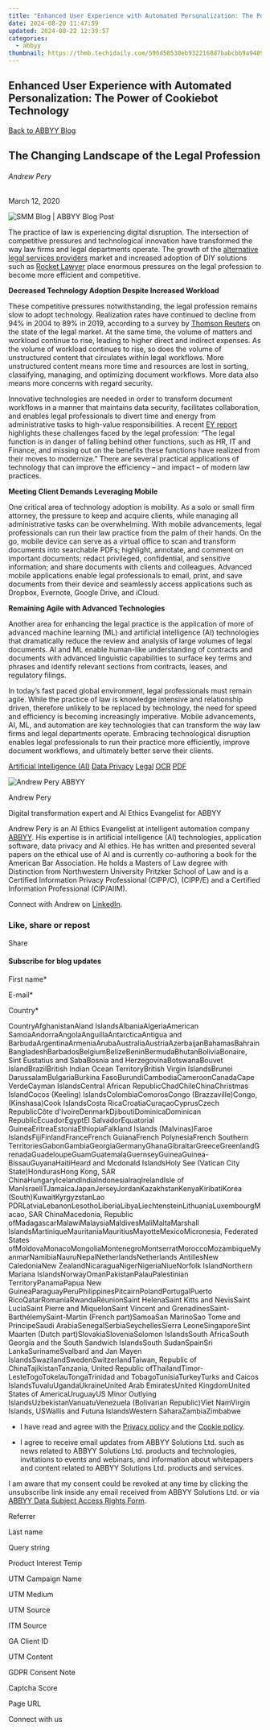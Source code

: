 ```yaml
---
title: "Enhanced User Experience with Automated Personalization: The Power of Cookiebot Technology"
date: 2024-08-20 11:47:59
updated: 2024-08-22 12:39:57
categories:
  - abbyy
thumbnail: https://thmb.techidaily.com/596d58530eb9322168d7babcbb9a9489a386dda09536b6b2d4f38f91d6402603.jpg
---
```


## Enhanced User Experience with Automated Personalization: The Power of Cookiebot Technology

[Back to ABBYY Blog](https://tools.techidaily.com/abbyy/products/)

## The Changing Landscape of the Legal Profession

###### Andrew Pery

March 12, 2020

![SMM Blog | ABBYY Blog Post](https://static4.abbyy.com/abbyycommedia/25405/11572_smm_blog_the-changing-landscape-of-the-legal-profession_blog-copy.png) 

The practice of law is experiencing digital disruption. The intersection of competitive pressures and technological innovation have transformed the way law firms and legal departments operate. The growth of the [alternative legal services providers](https://legal.thomsonreuters.com/content/dam/ewp-m/documents/legal/en/pdf/reports/alsp-report-final.pdf) market and increased adoption of DIY solutions such as [Rocket Lawyer](https://www.rocketlawyer.com/) place enormous pressures on the legal profession to become more efficient and competitive. 

**Decreased Technology Adoption Despite Increased Workload**

These competitive pressures notwithstanding, the legal profession remains slow to adopt technology. Realization rates have continued to decline from 94% in 2004 to 89% in 2019, according to a survey by [Thomson Reuters](https://images.thomsonreuters.com/Web/TRlegalUS/%7B169f0d36-6fcd-4cc1-bd84-878b713055cb%7D%5F2020%5FReport%5Fon%5Fthe%5FState%5Fof%5Fthe%5FLegal%5FMarket-191231.pdf) on the state of the legal market. At the same time, the volume of matters and workload continue to rise, leading to higher direct and indirect expenses. As the volume of workload continues to rise, so does the volume of unstructured content that circulates within legal workflows. More unstructured content means more time and resources are lost in sorting, classifying, managing, and optimizing document workflows. More data also means more concerns with regard security. 

Innovative technologies are needed in order to transform document workflows in a manner that maintains data security, facilitates collaboration, and enables legal professionals to divert time and energy from administrative tasks to high-value responsibilities. A recent [EY report](https://assets.ey.com/content/dam/ey-sites/ey-com/en%5Fgl/topics/tax/tax-pdfs/reimagining-the-legal-function-report-2019-pdf.pdf) highlights these challenges faced by the legal profession: “The legal function is in danger of falling behind other functions, such as HR, IT and Finance, and missing out on the benefits these functions have realized from their moves to modernize.” There are several practical applications of technology that can improve the efficiency – and impact – of modern law practices. 

**Meeting Client Demands Leveraging Mobile**

One critical area of technology adoption is mobility. As a solo or small firm attorney, the pressure to keep and acquire clients, while managing all administrative tasks can be overwhelming. With mobile advancements, legal professionals can run their law practice from the palm of their hands. On the go, mobile device can serve as a virtual office to scan and transform documents into searchable PDFs; highlight, annotate, and comment on important documents; redact privileged, confidential, and sensitive information; and share documents with clients and colleagues. Advanced mobile applications enable legal professionals to email, print, and save documents from their device and seamlessly access applications such as Dropbox, Evernote, Google Drive, and iCloud.

**Remaining Agile with Advanced Technologies**

Another area for enhancing the legal practice is the application of more of advanced machine learning (ML) and artificial intelligence (AI) technologies that dramatically reduce the review and analysis of large volumes of legal documents. AI and ML enable human-like understanding of contracts and documents with advanced linguistic capabilities to surface key terms and phrases and identify relevant sections from contracts, leases, and regulatory filings.

In today’s fast paced global environment, legal professionals must remain agile. While the practice of law is knowledge intensive and relationship driven, therefore unlikely to be replaced by technology, the need for speed and efficiency is becoming increasingly imperative. Mobile advancements, AI, ML, and automation are key technologies that can transform the way law firms and legal departments operate. Embracing technological disruption enables legal professionals to run their practice more efficiently, improve document workflows, and ultimately better serve their clients.

[Artificial Intelligence (AI)](https://www.abbyy.com/blog/artificial-intelligence-ai/ "Artificial Intelligence (AI)") [Data Privacy](https://tools.techidaily.com/abbyy/products/) [Legal](https://tools.techidaily.com/abbyy/products/) [OCR](https://tools.techidaily.com/abbyy/products/) [PDF](https://tools.techidaily.com/abbyy/products/) 

![Andrew Pery ABBYY](https://static1.abbyy.com/abbyycommedia/25715/andrewpery-99x99.png)

Andrew Pery

Digital transformation expert and AI Ethics Evangelist for ABBYY

Andrew Pery is an AI Ethics Evangelist at intelligent automation company [ABBYY](https://tools.techidaily.com/abbyy/products/). His expertise is in artificial intelligence (AI) technologies, application software, data privacy and AI ethics. He has written and presented several papers on the ethical use of AI and is currently co-authoring a book for the American Bar Association. He holds a Masters of Law degree with Distinction from Northwestern University Pritzker School of Law and is a Certified Information Privacy Professional (CIPP/C), (CIPP/E) and a Certified Information Professional (CIP/AIIM).

Connect with Andrew on [LinkedIn](https://www.linkedin.com/in/andrew-pery-ll-m-cipp-c-cipp-e-3a536726/).

### Like, share or repost

Share 

#### Subscribe for blog updates

First name\*

E-mail\*

Сountry\*

СountryAfghanistanAland IslandsAlbaniaAlgeriaAmerican SamoaAndorraAngolaAnguillaAntarcticaAntigua and BarbudaArgentinaArmeniaArubaAustraliaAustriaAzerbaijanBahamasBahrainBangladeshBarbadosBelgiumBelizeBeninBermudaBhutanBoliviaBonaire, Sint Eustatius and SabaBosnia and HerzegovinaBotswanaBouvet IslandBrazilBritish Indian Ocean TerritoryBritish Virgin IslandsBrunei DarussalamBulgariaBurkina FasoBurundiCambodiaCameroonCanadaCape VerdeCayman IslandsCentral African RepublicChadChileChinaChristmas IslandCocos (Keeling) IslandsColombiaComorosCongo (Brazzaville)Congo, (Kinshasa)Cook IslandsCosta RicaCroatiaCuraçaoCyprusCzech RepublicCôte d'IvoireDenmarkDjiboutiDominicaDominican RepublicEcuadorEgyptEl SalvadorEquatorial GuineaEritreaEstoniaEthiopiaFalkland Islands (Malvinas)Faroe IslandsFijiFinlandFranceFrench GuianaFrench PolynesiaFrench Southern TerritoriesGabonGambiaGeorgiaGermanyGhanaGibraltarGreeceGreenlandGrenadaGuadeloupeGuamGuatemalaGuernseyGuineaGuinea-BissauGuyanaHaitiHeard and Mcdonald IslandsHoly See (Vatican City State)HondurasHong Kong, SAR ChinaHungaryIcelandIndiaIndonesiaIraqIrelandIsle of ManIsraelITJamaicaJapanJerseyJordanKazakhstanKenyaKiribatiKorea (South)KuwaitKyrgyzstanLao PDRLatviaLebanonLesothoLiberiaLibyaLiechtensteinLithuaniaLuxembourgMacao, SAR ChinaMacedonia, Republic ofMadagascarMalawiMalaysiaMaldivesMaliMaltaMarshall IslandsMartiniqueMauritaniaMauritiusMayotteMexicoMicronesia, Federated States ofMoldovaMonacoMongoliaMontenegroMontserratMoroccoMozambiqueMyanmarNamibiaNauruNepalNetherlandsNetherlands AntillesNew CaledoniaNew ZealandNicaraguaNigerNigeriaNiueNorfolk IslandNorthern Mariana IslandsNorwayOmanPakistanPalauPalestinian TerritoryPanamaPapua New GuineaParaguayPeruPhilippinesPitcairnPolandPortugalPuerto RicoQatarRomaniaRwandaRéunionSaint HelenaSaint Kitts and NevisSaint LuciaSaint Pierre and MiquelonSaint Vincent and GrenadinesSaint-BarthélemySaint-Martin (French part)SamoaSan MarinoSao Tome and PrincipeSaudi ArabiaSenegalSerbiaSeychellesSierra LeoneSingaporeSint Maarten (Dutch part)SlovakiaSloveniaSolomon IslandsSouth AfricaSouth Georgia and the South Sandwich IslandsSouth SudanSpainSri LankaSurinameSvalbard and Jan Mayen IslandsSwazilandSwedenSwitzerlandTaiwan, Republic of ChinaTajikistanTanzania, United Republic ofThailandTimor-LesteTogoTokelauTongaTrinidad and TobagoTunisiaTurkeyTurks and Caicos IslandsTuvaluUgandaUkraineUnited Arab EmiratesUnited KingdomUnited States of AmericaUruguayUS Minor Outlying IslandsUzbekistanVanuatuVenezuela (Bolivarian Republic)Viet NamVirgin Islands, USWallis and Futuna IslandsWestern SaharaZambiaZimbabwe

* I have read and agree with the [Privacy policy](https://tools.techidaily.com/abbyy/products/) and the [Cookie policy](https://tools.techidaily.com/abbyy/products/).

* I agree to receive email updates from ABBYY Solutions Ltd. such as news related to ABBYY Solutions Ltd. products and technologies, invitations to events and webinars, and information about whitepapers and content related to ABBYY Solutions Ltd. products and services.  
    
I am aware that my consent could be revoked at any time by clicking the unsubscribe link inside any email received from ABBYY Solutions Ltd. or via [ABBYY Data Subject Access Rights Form](https://tools.techidaily.com/abbyy/products/).

Referrer

Last name

Query string

Product Interest Temp

UTM Campaign Name

UTM Medium

UTM Source

ITM Source

GA Client ID

UTM Content

GDPR Consent Note

Captcha Score

Page URL

Connect with us

<ins class="adsbygoogle"
     style="display:block"
     data-ad-format="autorelaxed"
     data-ad-client="ca-pub-7571918770474297"
     data-ad-slot="1223367746"></ins>



<ins class="adsbygoogle"
     style="display:block"
     data-ad-client="ca-pub-7571918770474297"
     data-ad-slot="8358498916"
     data-ad-format="auto"
     data-full-width-responsive="true"></ins>
